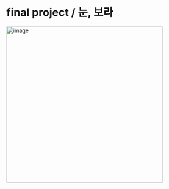 # final project / 눈, 보라

<img width="410" alt="image" src="https://user-images.githubusercontent.com/78070249/220853551-91d91e9c-74cc-4c6a-be79-e2c0fae3bc7b.png">
